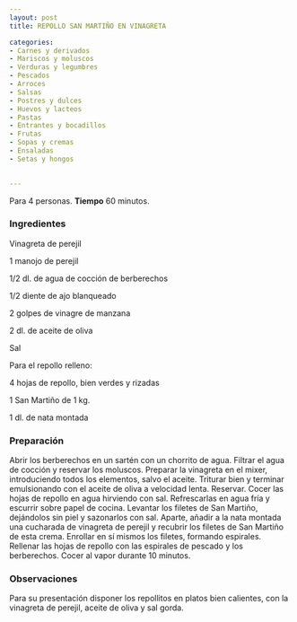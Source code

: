 ```yaml
---
layout: post
title: REPOLLO SAN MARTIÑO EN VINAGRETA

categories:
- Carnes y derivados
- Mariscos y moluscos
- Verduras y legumbres
- Pescados
- Arroces
- Salsas
- Postres y dulces
- Huevos y lacteos
- Pastas
- Entrantes y bocadillos
- Frutas
- Sopas y cremas
- Ensaladas
- Setas y hongos
 

---
```


Para 4 personas.
<b>Tiempo</b> 60 minutos.

<h3>Ingredientes</h3>

Vinagreta de perejil

1 manojo de perejil

1/2 dl. de agua de cocción de berberechos

1/2 diente de ajo blanqueado

2 golpes de vinagre de manzana

2 dl. de aceite de oliva

Sal

Para el repollo relleno:

4 hojas de repollo, bien verdes y rizadas

1 San Martiño de 1 kg.

1 dl. de nata montada

<h3>Preparación</h3>

Abrir los berberechos en un sartén con un chorrito de agua. Filtrar el agua de cocción y reservar los moluscos. Preparar la vinagreta en el mixer, introduciendo todos los elementos, salvo el aceite. Triturar bien y terminar emulsionando con el aceite de oliva a velocidad lenta. Reservar. Cocer las hojas de repollo en agua hirviendo con sal. Refrescarlas en agua fría y escurrir sobre papel de cocina. Levantar los filetes de San Martiño, dejándolos sin piel y sazonarlos con sal. Aparte, añadir a la nata montada una cucharada de vinagreta de perejil y recubrir los filetes de San Martiño de esta crema. Enrollar en sí mismos los filetes, formando espirales. Rellenar las hojas de repollo con las espirales de pescado y los berberechos. Cocer al vapor durante 10 minutos.

<h3>Observaciones</h3>

Para su presentación disponer los repollitos en platos bien calientes, con la vinagreta de perejil, aceite de oliva y sal gorda.

